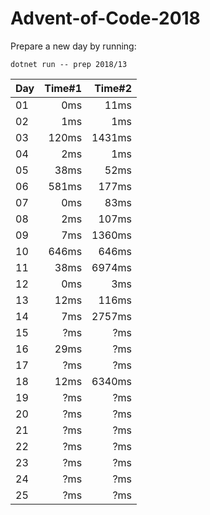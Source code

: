 # Advent-of-Code-2018

Prepare a new day by running:
```
dotnet run -- prep 2018/13
```

| Day | Time#1 | Time#2 |
|-----|-------:|-------:|
| 01  | 0ms | 11ms |
| 02  | 1ms | 1ms |
| 03  | 120ms | 1431ms |
| 04  | 2ms | 1ms |
| 05  | 38ms | 52ms |
| 06  | 581ms | 177ms |
| 07  | 0ms | 83ms |
| 08  | 2ms | 107ms |
| 09  | 7ms | 1360ms |
| 10  | 646ms | 646ms |
| 11  | 38ms | 6974ms |
| 12  | 0ms | 3ms |
| 13  | 12ms | 116ms |
| 14  | 7ms | 2757ms |
| 15  | ?ms | ?ms |
| 16  | 29ms | ?ms |
| 17  | ?ms | ?ms |
| 18  | 12ms | 6340ms |
| 19  | ?ms | ?ms |
| 20  | ?ms | ?ms |
| 21  | ?ms | ?ms |
| 22  | ?ms | ?ms |
| 23  | ?ms | ?ms |
| 24  | ?ms | ?ms |
| 25  | ?ms | ?ms |
